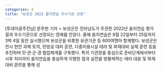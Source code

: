 ```yaml
---
categories: d
title: "보성군 2022 을지연습 우수기관 선정"
---
```

[투데이광주전남] 문주현 기자 = 보성군은 전라남도가 주관한 2022년 을지연습 평가 결과 우수기관으로 선정되는 영예를 안았다. 올해 을지연습은 8월 22일부터 25일까지 3박 4일 동안 실시했으며 보성군을 비롯한 유관기관 등 600여명아 함께했다. 보성군은 전시 현안 과제 토의, 민방공 대피 훈련, 다중이용시설 테러 및 화재대비 실제 훈련 등을 추진하며 민·관·군·경 협업체계를 구축했다. 특히 기관장을 중심으로 준비단계에서부터 사후 처리까지 을지연습을 충실하게 이행한 점과 실전을 방불케하는 테러 대응 및 화재 대비 훈련을 통해 성